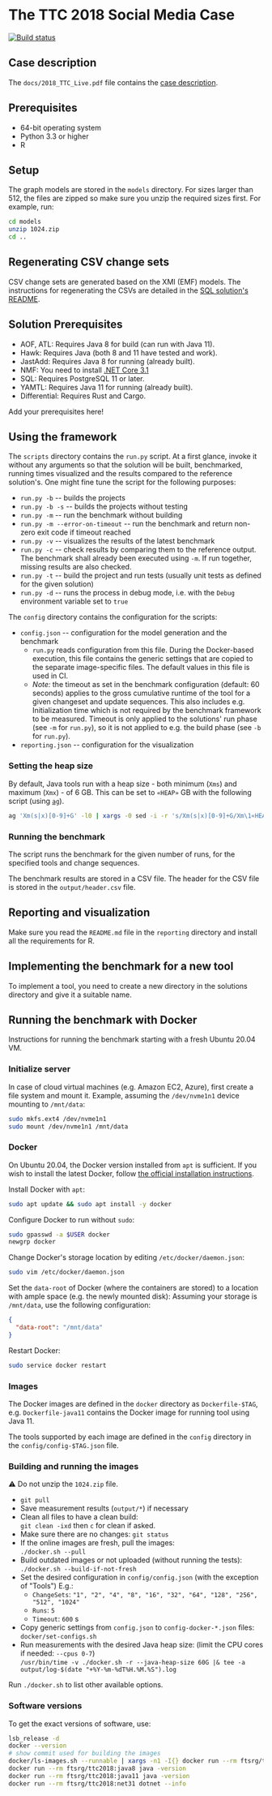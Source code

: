 # The TTC 2018 Social Media Case

[![Build status](https://github.com/TransformationToolContest/ttc2018liveContest/workflows/build/badge.svg)](https://github.com/TransformationToolContest/ttc2018liveContest/actions)
 
## Case description

The `docs/2018_TTC_Live.pdf` file contains the [case description](https://github.com/TransformationToolContest/ttc2018liveContest/raw/master/docs/2018_TTC_Live.pdf).

## Prerequisites

* 64-bit operating system
* Python 3.3 or higher
* R

## Setup

The graph models are stored in the `models` directory. For sizes larger than 512, the files are zipped so make sure you unzip the required sizes first. For example, run:

```bash
cd models
unzip 1024.zip
cd ..
```

## Regenerating CSV change sets

CSV change sets are generated based on the XMI (EMF) models. The instructions for regenerating the CSVs are detailed in the [SQL solution's README](solutions/SQLSolution/README.md).

## Solution Prerequisites

* AOF, ATL: Requires Java 8 for build (can run with Java 11).
* Hawk: Requires Java (both 8 and 11 have tested and work).
* JastAdd: Requires Java 8 for running (already built).
* NMF: You need to install [.NET Core 3.1](https://docs.microsoft.com/en-us/dotnet/core/install/linux-package-manager-ubuntu-1804)
* SQL: Requires PostgreSQL 11 or later.
* YAMTL: Requires Java 11 for running (already built).
* Differential: Requires Rust and Cargo.

Add your prerequisites here!

## Using the framework

The `scripts` directory contains the `run.py` script.
At a first glance, invoke it without any arguments so that the solution will be built, benchmarked, running times visualized and the results compared to the reference solution's.
One might fine tune the script for the following purposes:
* `run.py -b` -- builds the projects
* `run.py -b -s` -- builds the projects without testing
* `run.py -m` -- run the benchmark without building
* `run.py -m --error-on-timeout` -- run the benchmark and return non-zero exit code if timeout reached
* `run.py -v` -- visualizes the results of the latest benchmark
* `run.py -c` -- check results by comparing them to the reference output. The benchmark shall already been executed using `-m`.
  If run together, missing results are also checked.
* `run.py -t` -- build the project and run tests (usually unit tests as defined for the given solution)
* `run.py -d` -- runs the process in debug mode, i.e. with the `Debug` environment variable set to `true`

The `config` directory contains the configuration for the scripts:
* `config.json` -- configuration for the model generation and the benchmark
  * `run.py` reads configuration from this file. During the Docker-based execution, this file contains the generic settings that are copied to the separate image-specific files. The default values in this file is used in CI.
  * *Note:* the timeout as set in the benchmark configuration (default: 60 seconds) applies to the gross cumulative runtime of the tool for a given changeset and update sequences. This also includes e.g. Initialization time which is not required by the benchmark framework to be measured.
    Timeout is only applied to the solutions' run phase (see `-m` for `run.py`), so it is not applied to e.g. the build phase (see `-b` for `run.py`).
* `reporting.json` -- configuration for the visualization

### Setting the heap size

By default, Java tools run with a heap size - both minimum (`Xms`) and maximum (`Xmx`) - of 6 GB.
This can be set to `«HEAP»` GB with the following script (using [`ag`](https://geoff.greer.fm/ag/)).

```bash
ag 'Xm(s|x)[0-9]+G' -l0 | xargs -0 sed -i -r 's/Xm(s|x)[0-9]+G/Xm\1«HEAP»G/g'
```

### Running the benchmark

The script runs the benchmark for the given number of runs, for the specified tools and change sequences.

The benchmark results are stored in a CSV file. The header for the CSV file is stored in the `output/header.csv` file.

## Reporting and visualization

Make sure you read the `README.md` file in the `reporting` directory and install all the requirements for R.

## Implementing the benchmark for a new tool

To implement a tool, you need to create a new directory in the solutions directory and give it a suitable name.

## Running the benchmark with Docker

Instructions for running the benchmark starting with a fresh Ubuntu 20.04 VM.

### Initialize server

In case of cloud virtual machines (e.g. Amazon EC2, Azure), first create a file system and mount it. Example, assuming the `/dev/nvme1n1` device mounting to `/mnt/data`:

```bash
sudo mkfs.ext4 /dev/nvme1n1
sudo mount /dev/nvme1n1 /mnt/data
```

### Docker

On Ubuntu 20.04, the Docker version installed from `apt` is sufficient. If you wish to install the latest Docker, follow [the official installation instructions](https://docs.docker.com/engine/install/ubuntu/#install-using-the-repository).

Install Docker with `apt`:
```bash
sudo apt update && sudo apt install -y docker
```

Configure Docker to run without `sudo`:
```bash
sudo gpasswd -a $USER docker
newgrp docker
```

Change Docker's storage location by editing `/etc/docker/daemon.json`:
```bash
sudo vim /etc/docker/daemon.json
```

Set the `data-root` of Docker (where the containers are stored) to a location with ample space (e.g. the newly mounted disk):
Assuming your storage is `/mnt/data`, use the following configuration:
```json
{
  "data-root": "/mnt/data"
}
```

Restart Docker:
```bash
sudo service docker restart
```

### Images

The Docker images are defined in the `docker` directory as `Dockerfile-$TAG`, e.g. `Dockerfile-java11` contains the Docker image for running tool using Java 11.

The tools supported by each image are defined in the `config` directory in the `config/config-$TAG.json` file.

### Building and running the images

:warning: Do not unzip the `1024.zip` file.

- `git pull`
- Save measurement results (`output/*`) if necessary
- Clean all files to have a clean build:\
`git clean -ixd` then `c` for clean if asked.
- Make sure there are no changes: `git status`
- If the online images are fresh, pull the images:\
`./docker.sh --pull`
- Build outdated images or not uploaded (without running the tests):\
`./docker.sh --build-if-not-fresh`
- Set the desired configuration in `config/config.json` (with the exception of "Tools") E.g.:
  - `ChangeSets`: `"1", "2", "4", "8", "16", "32", "64", "128", "256", "512", "1024"`
  - `Runs`: `5`
  - `Timeout`: `600` s
- Copy generic settings from `config.json` to `config-docker-*.json` files:\
`docker/set-configs.sh`
- Run measurements with the desired Java heap size: (limit the CPU cores if needed: `--cpus 0-7`)\
`/usr/bin/time -v ./docker.sh -r --java-heap-size 60G |& tee -a output/log-$(date "+%Y-%m-%dT%H.%M.%S").log`

Run `./docker.sh` to list other available options.

### Software versions

To get the exact versions of software, use:

```bash
lsb_release -d
docker --version
# show commit used for building the images
docker/ls-images.sh --runnable | xargs -n1 -I{} docker run --rm ftsrg/ttc2018:{} cat README.md
docker run --rm ftsrg/ttc2018:java8 java -version
docker run --rm ftsrg/ttc2018:java11 java -version
docker run --rm ftsrg/ttc2018:net31 dotnet --info
```
